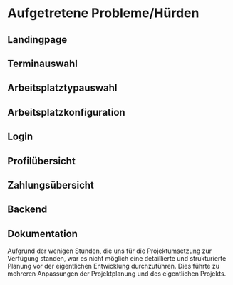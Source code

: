 # Aufgetretene Probleme/Hürden
## Landingpage

## Terminauswahl

## Arbeitsplatztypauswahl

## Arbeitsplatzkonfiguration

## Login

## Profilübersicht

## Zahlungsübersicht

## Backend

## Dokumentation
Aufgrund der wenigen Stunden, die uns für die Projektumsetzung zur Verfügung standen, war es nicht möglich eine detaillierte und strukturierte Planung vor der eigentlichen Entwicklung durchzuführen. Dies führte zu mehreren Anpassungen der Projektplanung und des eigentlichen Projekts.
